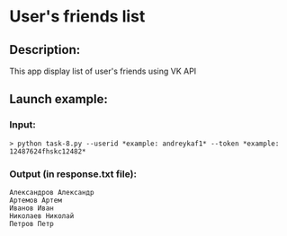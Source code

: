 # User's friends list

## Description:

This app display list of user's friends using VK API

## Launch example:

### Input:

```
> python task-8.py --userid *example: andreykaf1* --token *example: 12487624fhskc12482*
```

### Output (in response.txt file):

```
Александров Александр
Артемов Артем
Иванов Иван
Николаев Николай
Петров Петр
```
